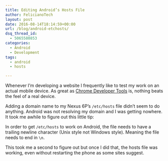 ```yaml
---
title: Editing Android’s Hosts File
author: FelicianoTech
layout: post
date: 2016-08-14T18:14:59+00:00
url: /blog/android-etchosts/
dsq_thread_id:
  - 5065580853
categories:
  - Android
  - Development
tags:
  - android
  - hosts

---
```

Whenever I&#8217;m developing a website I frequently like to test my work on an actual mobile device. As great as [Chrome Developer Tools][1] is, nothing beats the feel of a real device.

Adding a domain name to my Nexus 6P&#8217;s `/etc/hosts` file didn&#8217;t seem to do anything. Android was not resolving my domain and I was getting nowhere. It took me awhile to figure out this little tip:

In order to get `/etc/hosts` to work on Android, the file needs to have a trailing newline character (Unix style not Windows style). Meaning the file needs to end in `\n`.

This took me a second to figure out but once I did that, the hosts file was working, even without restarting the phone as some sites suggest.

 [1]: https://developer.chrome.com/devtools